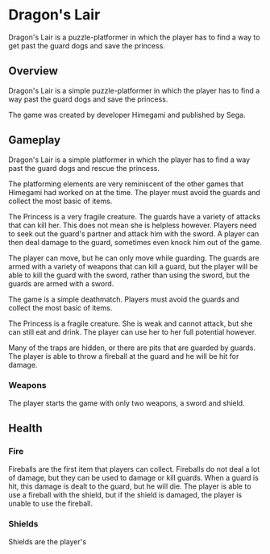 # Dragon's Lair

Dragon's Lair is a puzzle-platformer in which the player has to find a way to get past the guard dogs and save the princess.

## Overview

Dragon's Lair is a simple puzzle-platformer in which the player has to find a way past the guard dogs and save the princess.

The game was created by developer Himegami and published by Sega.

## Gameplay

Dragon's Lair is a simple platformer in which the player has to find a way past the guard dogs and rescue the princess.

The platforming elements are very reminiscent of the other games that Himegami had worked on at the time. The player must avoid the guards and collect the most basic of items.

The Princess is a very fragile creature. The guards have a variety of attacks that can kill her. This does not mean she is helpless however. Players need to seek out the guard's partner and attack him with the sword. A player can then deal damage to the guard, sometimes even knock him out of the game.

The player can move, but he can only move while guarding. The guards are armed with a variety of weapons that can kill a guard, but the player will be able to kill the guard with the sword, rather than using the sword, but the guards are armed with a sword.

The game is a simple deathmatch. Players must avoid the guards and collect the most basic of items.

The Princess is a fragile creature. She is weak and cannot attack, but she can still eat and drink. The player can use her to her full potential however.

Many of the traps are hidden, or there are pits that are guarded by guards. The player is able to throw a fireball at the guard and he will be hit for damage.

### Weapons

The player starts the game with only two weapons, a sword and shield.

## Health

### Fire

Fireballs are the first item that players can collect. Fireballs do not deal a lot of damage, but they can be used to damage or kill guards. When a guard is hit, this damage is dealt to the guard, but he will die. The player is able to use a fireball with the shield, but if the shield is damaged, the player is unable to use the fireball.

### Shields

Shields are the player's